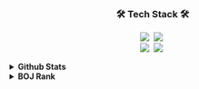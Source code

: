
<h3 align="center">🛠 Tech Stack 🛠</h3>

<p align="center">
  <img src="https://img.shields.io/badge/Java-007396?style=flat-square&logo=Java&logoColor=white"/></a>&nbsp 
  <img src="https://img.shields.io/badge/Javascript-ffb13b?style=flat-square&logo=javascript&logoColor=white"/></a>&nbsp 
  <br>
  <img src="https://img.shields.io/badge/SpringBoot-6DB33F?style=flat-square&logo=Spring&logoColor=white"/></a>&nbsp 
  <img src="https://img.shields.io/badge/Mysql-E6B91E?style=flat-square&logo=MySql&logoColor=white"/></a>&nbsp 

<!--  
  <img src="https://img.shields.io/badge/Go-11B48A?style=flat-square&logo=Go&logoColor=white"/></a>&nbsp 
  <img src="https://img.shields.io/badge/aws-333664?style=flat-square&logo=amazon-aws&logoColor=white"/></a>&nbsp 
  <img src="https://img.shields.io/badge/elasticsearch-005571?style=flat-square&logo=elasticsearch&logoColor=white"/></a>&nbsp 
-->

</p>
<details>
  
<summary><b>Github Stats</b><i></i></summary>

![MG's GitHub Stats](https://github-readme-stats.vercel.app/api?username=MyunggiM&show_icons=true)

</details>

<details>
<summary><b>BOJ Rank</b><i></i></summary>

[![Solved.ac프로필](https://mazassumnida.wtf/api/v2/generate_badge?boj=mmj2566)](https://solved.ac/mmj2566)

</details>
